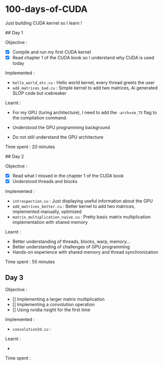 # 100-days-of-CUDA
Just building CUDA kernel so I learn !

## Day 1

Objective :

- [x] Compile and run my first CUDA kernel
- [x] Read chapter 1 of the CUDA book so I understand why CUDA is used today

Implemented :

- `hello_world_etc.cu` : Hello world kernel, every thread greets the user
- `add_matrices_bad.cu` : Simple kernel to add two matrices, Ai generated SLOP code but icebreaker

Learnt :

- For my GPU (turing architecture), I need to add the `-arch=sm_75` flag to the compilation command.

- Understood the GPU programming background

- Do not still understand the GPU architecture

Time spent : 20 minutes

## Day 2

Objective :

- [x] Read what I missed in the chapter 1 of the CUDA book
- [x] Understood threads and blocks

Implemented :

- `introspection.cu` : Just displaying useful information about the GPU
- `add_matrices_better.cu` : Better kernel to add two matrices, implemented manually, optimized
- `matrix_multiplication_naive.cu` : Pretty basic matrix multiplication implementation with shared memory

Learnt :

- Better understanding of threads, blocks, warp, memory...
- Better understanding of challenges of GPU programming
- Hands-on experience with shared memory and thread synchronization

Time spent : 50 minutes

## Day 3

Objective :

- [] Implementing a larger matrix multiplication
- [] Implementing a convolution operation
- [] Using nvidia nsight for the first time

Implemented :

- `convolution2d.cu` : 

Learnt :

- 

Time spent :